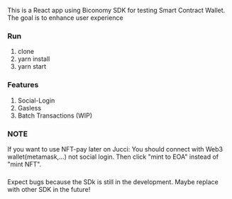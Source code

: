 This is a React app using Biconomy SDK for testing Smart Contract Wallet. The goal is to enhance user experience

### Run
1. clone
2. yarn install
3. yarn start

### Features
1. Social-Login
2. Gasless
3. Batch Transactions (WIP)

### NOTE
If you want to use NFT-pay later on Jucci:
You should connect with Web3 wallet(metamask,...) not social login. Then click "mint to EOA" instead of "mint NFT".

###

Expect bugs because the SDk is still in the development. Maybe replace with other SDK in the future! 